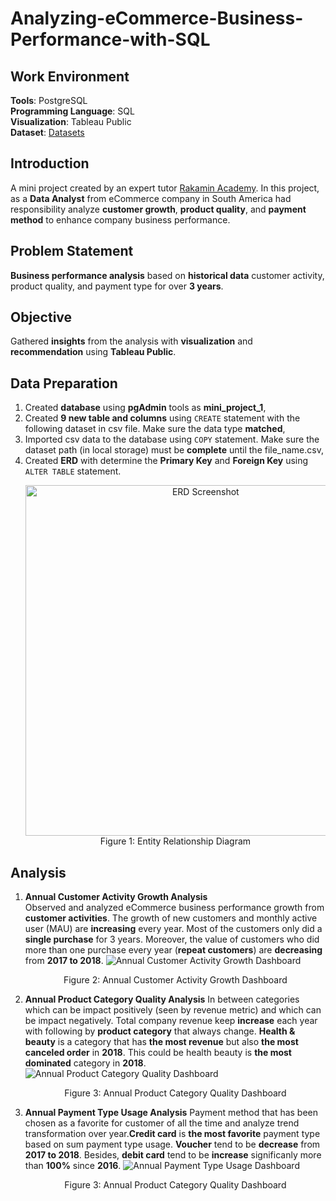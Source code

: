# **Analyzing-eCommerce-Business-Performance-with-SQL**

## **Work Environment**
**Tools**: PostgreSQL<br>
**Programming Language**: SQL<br>
**Visualization**: Tableau Public<br>
**Dataset**: [Datasets]()

## **Introduction**
A mini project created by an expert tutor [Rakamin Academy](https://www.rakamin.com/). In this project, as a **Data Analyst** from eCommerce company in South America had responsibility analyze **customer growth**, **product quality**, and **payment method** to enhance company business performance.

## **Problem Statement**
**Business performance analysis** based on **historical data** customer activity, product quality, and payment type for over **3 years**.

## **Objective**
Gathered **insights** from the analysis with **visualization** and **recommendation** using **Tableau Public**.

## **Data Preparation**
1. Created **database** using **pgAdmin** tools as **mini_project_1**,
2. Created **9 new table and columns** using `CREATE` statement with the following dataset in csv file. Make sure the data type
   **matched**,
3. Imported csv data to the database using `COPY` statement. Make sure the dataset path (in local storage) must be **complete**
   until the file_name.csv,
4. Created **ERD** with determine the **Primary Key** and **Foreign Key** using `ALTER TABLE` statement.
   <p align="center">
    <img width="561" alt="ERD Screenshot" src="https://user-images.githubusercontent.com/103989278/179973144-779cc9d1-ac84-4585-9d62-f09302d01597.png"><br>
    Figure 1: Entity Relationship Diagram
   </p>

## **Analysis**
1. **Annual Customer Activity Growth Analysis**<br>
   Observed and analyzed eCommerce business performance growth from **customer activities**. The growth of new customers and monthly active user (MAU) are **increasing** every year. Most of the customers only did a **single purchase** for 3 years. Moreover, the value of customers who did more than one purchase every year (**repeat customers**) are **decreasing** from **2017 to 2018**.
    ![Annual Customer Activity Growth Dashboard](https://user-images.githubusercontent.com/103989278/179975091-a7d007cc-de9d-428b-8227-7253642d0df2.png)<br>
   <p align="center">
    Figure 2: Annual Customer Activity Growth Dashboard
   </p>
3. **Annual Product Category Quality Analysis**
   In between categories which can be impact positively (seen by revenue metric) and which can be impact negatively. Total company revenue keep **increase** each year with following by **product category** that always change. **Health & beauty** is a category that has **the most revenue** but also **the most canceled order** in **2018**. This could be health beauty is **the most dominated** category in **2018**.
    ![Annual Product Category Quality Dashboard](https://user-images.githubusercontent.com/103989278/179975534-a55deb0d-730d-45a7-8fcb-24772a3f0e30.png)<br>
   <p align="center">
    Figure 3: Annual Product Category Quality Dashboard
   </p>
4. **Annual Payment Type Usage Analysis**
   Payment method that has been chosen as a favorite for customer of all the time and analyze trend transformation over year.**Credit card** is **the most favorite** payment type based on sum payment type usage. **Voucher** tend to be **decrease** from **2017 to 2018**. Besides, **debit card** tend to be **increase** significanly more than **100%** since **2016**.
    ![Annual Payment Type Usage Dashboard](https://user-images.githubusercontent.com/103989278/179975980-eafd7c76-0347-4339-9359-6a79f1582378.png)<br>
   <p align="center">
    Figure 3: Annual Product Category Quality Dashboard
   </p>